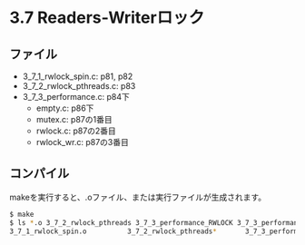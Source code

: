 # 3.7 Readers-Writerロック

## ファイル

- 3_7_1_rwlock_spin.c: p81, p82
- 3_7_2_rwlock_pthreads.c: p83
- 3_7_3_performance.c: p84下
  - empty.c: p86下
  - mutex.c: p87の1番目
  - rwlock.c: p87の2番目
  - rwlock_wr.c: p87の3番目

## コンパイル

makeを実行すると、.oファイル、または実行ファイルが生成されます。

```sh
$ make
$ ls *.o 3_7_2_rwlock_pthreads 3_7_3_performance_RWLOCK 3_7_3_performance_RWLOCK_WR 3_7_3_performance_MUTEX 3_7_3_performance_EMPTY
3_7_1_rwlock_spin.o          3_7_2_rwlock_pthreads*       3_7_3_performance_EMPTY*     3_7_3_performance_MUTEX*     3_7_3_performance_RWLOCK*    3_7_3_performance_RWLOCK_WR*
```
